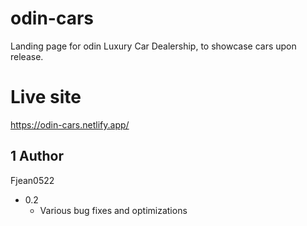 # odin-cars

Landing page for odin Luxury Car Dealership, to showcase cars upon release.

# Live site
https://odin-cars.netlify.app/

## 1 Author
Fjean0522

* 0.2
    * Various bug fixes and optimizations
